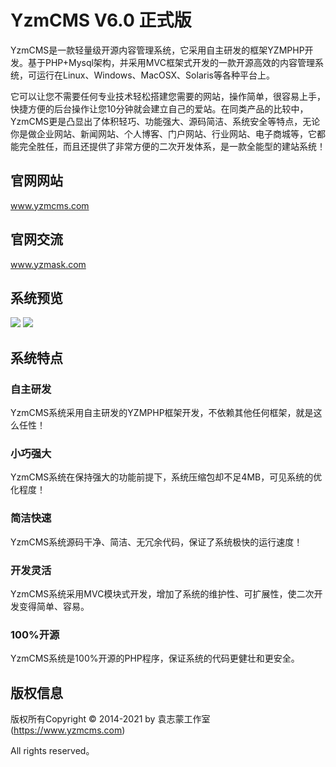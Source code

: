 YzmCMS V6.0 正式版
===============
YzmCMS是一款轻量级开源内容管理系统，它采用自主研发的框架YZMPHP开发。基于PHP+Mysql架构，并采用MVC框架式开发的一款开源高效的内容管理系统，可运行在Linux、Windows、MacOSX、Solaris等各种平台上。

它可以让您不需要任何专业技术轻松搭建您需要的网站，操作简单，很容易上手，快捷方便的后台操作让您10分钟就会建立自己的爱站。在同类产品的比较中，YzmCMS更是凸显出了体积轻巧、功能强大、源码简洁、系统安全等特点，无论你是做企业网站、新闻网站、个人博客、门户网站、行业网站、电子商城等，它都能完全胜任，而且还提供了非常方便的二次开发体系，是一款全能型的建站系统！

## 官网网站
www.yzmcms.com

## 官网交流
www.yzmask.com

## 系统预览
<img src="https://www.yzmcms.com/doc/images/1.png">
<img src="https://www.yzmcms.com/doc/images/2.png">

## 系统特点

### 自主研发
YzmCMS系统采用自主研发的YZMPHP框架开发，不依赖其他任何框架，就是这么任性！

### 小巧强大
YzmCMS系统在保持强大的功能前提下，系统压缩包却不足4MB，可见系统的优化程度！

### 简洁快速
YzmCMS系统源码干净、简洁、无冗余代码，保证了系统极快的运行速度！

### 开发灵活
YzmCMS系统采用MVC模块式开发，增加了系统的维护性、可扩展性，使二次开发变得简单、容易。

### 100%开源
YzmCMS系统是100%开源的PHP程序，保证系统的代码更健壮和更安全。



## 版权信息

版权所有Copyright © 2014-2021 by 袁志蒙工作室 (https://www.yzmcms.com)

All rights reserved。